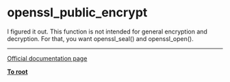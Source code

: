 # openssl_public_encrypt



I figured it out.  This function is not intended for general encryption and decryption.  For that, you want openssl_seal() and openssl_open().  

---

[Official documentation page](https://www.php.net/manual/en/function.openssl-public-encrypt.php)

**[To root](/README.md)**